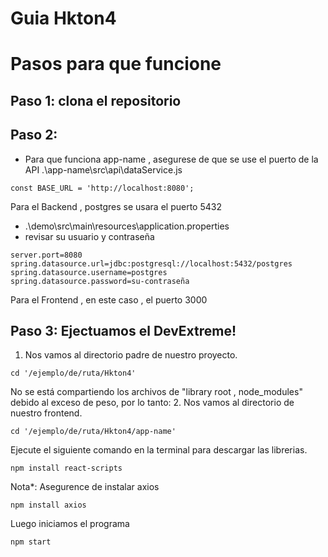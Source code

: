 # Guia Hkton4

# Pasos para que funcione

## Paso 1: clona el repositorio

## Paso 2:
- Para que funciona app-name , asegurese de que se use el puerto de la API
  .\app-name\src\api\dataService.js
```
const BASE_URL = 'http://localhost:8080';
```
Para el Backend , postgres se usara el puerto 5432
- .\demo\src\main\resources\application.properties
- revisar su usuario y contraseña
```
server.port=8080
spring.datasource.url=jdbc:postgresql://localhost:5432/postgres
spring.datasource.username=postgres
spring.datasource.password=su-contraseña
```
Para el Frontend , en este caso , el puerto 3000
## Paso 3: Ejectuamos el DevExtreme!

1. Nos vamos al directorio padre de nuestro proyecto.
```
cd '/ejemplo/de/ruta/Hkton4' 
```
No se está compartiendo los archivos de "library root , node_modules" debido al exceso de peso, por lo tanto:
2. Nos vamos al directorio de nuestro frontend.
```
cd '/ejemplo/de/ruta/Hkton4/app-name' 
```
Ejecute el siguiente comando en la terminal para descargar las librerias.
```
npm install react-scripts
```
Nota*: Asegurence de instalar axios
```
npm install axios
```
Luego iniciamos el programa
```
npm start
```
